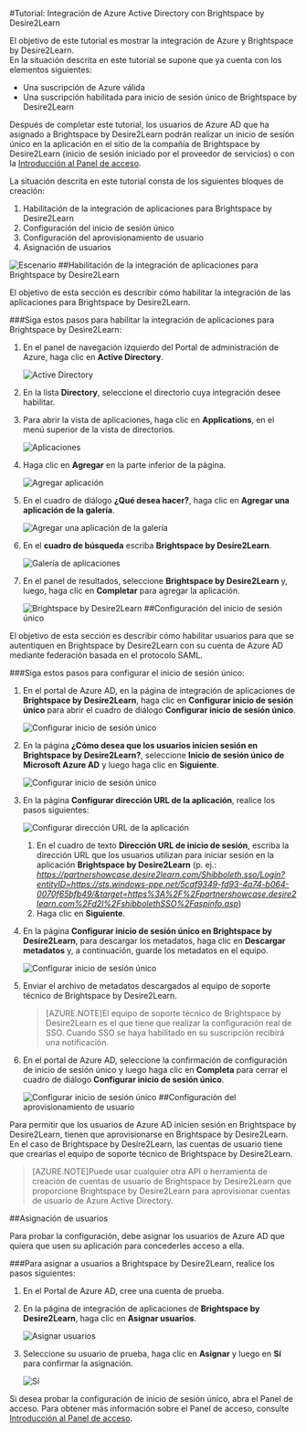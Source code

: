 <properties 
    pageTitle="Tutorial: Integración de Azure Active Directory con Brightspace by Desire2Learn | Microsoft Azure" 
    description="Aprenda cómo usar Brightspace by Desire2Learn con Azure Active Directory para habilitar el inicio de sesión único, el aprovisionamiento automatizado, etc." 
    services="active-directory" 
    authors="jeevansd"  
    documentationCenter="na" 
    manager="stevenpo"/>
<tags 
    ms.service="active-directory" 
    ms.devlang="na" 
    ms.topic="article" 
    ms.tgt_pltfrm="na" 
    ms.workload="identity" 
    ms.date="01/14/2016" 
    ms.author="jeedes" />

#Tutorial: Integración de Azure Active Directory con Brightspace by Desire2Learn

El objetivo de este tutorial es mostrar la integración de Azure y Brightspace by Desire2Learn.  
En la situación descrita en este tutorial se supone que ya cuenta con los elementos siguientes:

-   Una suscripción de Azure válida
-   Una suscripción habilitada para inicio de sesión único de Brightspace by Desire2Learn

Después de completar este tutorial, los usuarios de Azure AD que ha asignado a Brightspace by Desire2Learn podrán realizar un inicio de sesión único en la aplicación en el sitio de la compañía de Brightspace by Desire2Learn (inicio de sesión iniciado por el proveedor de servicios) o con la [Introducción al Panel de acceso](active-directory-saas-access-panel-introduction.md).

La situación descrita en este tutorial consta de los siguientes bloques de creación:

1.  Habilitación de la integración de aplicaciones para Brightspace by Desire2Learn
2.  Configuración del inicio de sesión único
3.  Configuración del aprovisionamiento de usuario
4.  Asignación de usuarios

![Escenario](./media/active-directory-saas-brightspace-desire2learn-tutorial/IC798957.png "Escenario")
##Habilitación de la integración de aplicaciones para Brightspace by Desire2Learn

El objetivo de esta sección es describir cómo habilitar la integración de las aplicaciones para Brightspace by Desire2Learn.

###Siga estos pasos para habilitar la integración de aplicaciones para Brightspace by Desire2Learn:

1.  En el panel de navegación izquierdo del Portal de administración de Azure, haga clic en **Active Directory**.

    ![Active Directory](./media/active-directory-saas-brightspace-desire2learn-tutorial/IC700993.png "Active Directory")

2.  En la lista **Directory**, seleccione el directorio cuya integración desee habilitar.

3.  Para abrir la vista de aplicaciones, haga clic en **Applications**, en el menú superior de la vista de directorios.

    ![Aplicaciones](./media/active-directory-saas-brightspace-desire2learn-tutorial/IC700994.png "Aplicaciones")

4.  Haga clic en **Agregar** en la parte inferior de la página.

    ![Agregar aplicación](./media/active-directory-saas-brightspace-desire2learn-tutorial/IC749321.png "Agregar aplicación")

5.  En el cuadro de diálogo **¿Qué desea hacer?**, haga clic en **Agregar una aplicación de la galería**.

    ![Agregar una aplicación de la galería](./media/active-directory-saas-brightspace-desire2learn-tutorial/IC749322.png "Agregar una aplicación de la galería")

6.  En el **cuadro de búsqueda** escriba **Brightspace by Desire2Learn**.

    ![Galería de aplicaciones](./media/active-directory-saas-brightspace-desire2learn-tutorial/IC798958.png "Galería de aplicaciones")

7.  En el panel de resultados, seleccione **Brightspace by Desire2Learn** y, luego, haga clic en **Completar** para agregar la aplicación.

    ![Brightspace by Desire2Learn](./media/active-directory-saas-brightspace-desire2learn-tutorial/IC799321.png "Brightspace by Desire2Learn")
##Configuración del inicio de sesión único

El objetivo de esta sección es describir cómo habilitar usuarios para que se autentiquen en Brightspace by Desire2Learn con su cuenta de Azure AD mediante federación basada en el protocolo SAML.

###Siga estos pasos para configurar el inicio de sesión único:

1.  En el portal de Azure AD, en la página de integración de aplicaciones de **Brightspace by Desire2Learn**, haga clic en **Configurar inicio de sesión único** para abrir el cuadro de diálogo **Configurar inicio de sesión único**.

    ![Configurar inicio de sesión único](./media/active-directory-saas-brightspace-desire2learn-tutorial/IC798959.png "Configurar inicio de sesión único")

2.  En la página **¿Cómo desea que los usuarios inicien sesión en Brightspace by Desire2Learn?**, seleccione **Inicio de sesión único de Microsoft Azure AD** y luego haga clic en **Siguiente**.

    ![Configurar inicio de sesión único](./media/active-directory-saas-brightspace-desire2learn-tutorial/IC798960.png "Configurar inicio de sesión único")

3.  En la página **Configurar dirección URL de la aplicación**, realice los pasos siguientes:

    ![Configurar dirección URL de la aplicación](./media/active-directory-saas-brightspace-desire2learn-tutorial/IC798961.png "Configurar dirección URL de la aplicación")

    1.  En el cuadro de texto **Dirección URL de inicio de sesión**, escriba la dirección URL que los usuarios utilizan para iniciar sesión en la aplicación **Brightspace by Desire2Learn** (p. ej.: *https://partnershowcase.desire2learn.com/Shibboleth.sso/Login?entityID=https://sts.windows-ppe.net/5caf9349-fd93-4a74-b064-0070f65bfb49/&target=https%3A%2F%2Fpartnershowcase.desire2learn.com%2Fd2l%2FshibbolethSSO%2Faspinfo.asp*)
    2.  Haga clic en **Siguiente**.

4.  En la página **Configurar inicio de sesión único en Brightspace by Desire2Learn**, para descargar los metadatos, haga clic en **Descargar metadatos** y, a continuación, guarde los metadatos en el equipo.

    ![Configurar inicio de sesión único](./media/active-directory-saas-brightspace-desire2learn-tutorial/IC798962.png "Configurar inicio de sesión único")

5.  Enviar el archivo de metadatos descargados al equipo de soporte técnico de Brightspace by Desire2Learn.

    >[AZURE.NOTE]El equipo de soporte técnico de Brightspace by Desire2Learn es el que tiene que realizar la configuración real de SSO.
    Cuando SSO se haya habilitado en su suscripción recibirá una notificación.

6.  En el portal de Azure AD, seleccione la confirmación de configuración de inicio de sesión único y luego haga clic en **Completa** para cerrar el cuadro de diálogo **Configurar inicio de sesión único**.

    ![Configurar inicio de sesión único](./media/active-directory-saas-brightspace-desire2learn-tutorial/IC798963.png "Configurar inicio de sesión único")
##Configuración del aprovisionamiento de usuario

Para permitir que los usuarios de Azure AD inicien sesión en Brightspace by Desire2Learn, tienen que aprovisionarse en Brightspace by Desire2Learn.  
En el caso de Brightspace by Desire2Learn, las cuentas de usuario tiene que crearlas el equipo de soporte técnico de Brightspace by Desire2Learn.

>[AZURE.NOTE]Puede usar cualquier otra API o herramienta de creación de cuentas de usuario de Brightspace by Desire2Learn que proporcione Brightspace by Desire2Learn para aprovisionar cuentas de usuario de Azure Active Directory.

##Asignación de usuarios

Para probar la configuración, debe asignar los usuarios de Azure AD que quiera que usen su aplicación para concederles acceso a ella.

###Para asignar a usuarios a Brightspace by Desire2Learn, realice los pasos siguientes:

1.  En el Portal de Azure AD, cree una cuenta de prueba.

2.  En la página de integración de aplicaciones de **Brightspace by Desire2Learn**, haga clic en **Asignar usuarios**.

    ![Asignar usuarios](./media/active-directory-saas-brightspace-desire2learn-tutorial/IC798964.png "Asignar usuarios")

3.  Seleccione su usuario de prueba, haga clic en **Asignar** y luego en **Sí** para confirmar la asignación.

    ![Sí](./media/active-directory-saas-brightspace-desire2learn-tutorial/IC767830.png "Sí")

Si desea probar la configuración de inicio de sesión único, abra el Panel de acceso. Para obtener más información sobre el Panel de acceso, consulte [Introducción al Panel de acceso](active-directory-saas-access-panel-introduction.md).

<!---HONumber=AcomDC_0121_2016-->
